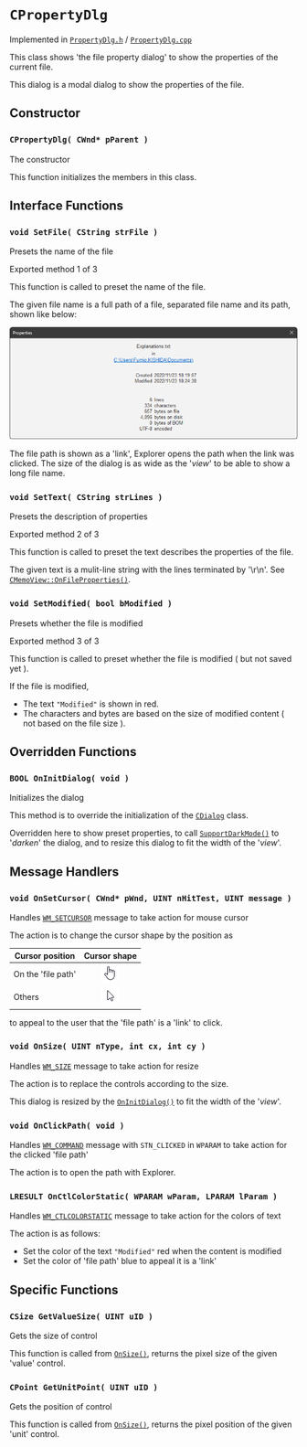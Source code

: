 # `CPropertyDlg`

Implemented in [`PropertyDlg.h`](../../MemoPad/MemoPad/PropertyDlg.h) / [`PropertyDlg.cpp`](../../MemoPad/MemoPad/PropertyDlg.cpp)

This class shows 'the file property dialog' to show the properties of the current file.

This dialog is a modal dialog to show the properties of the file.


## Constructor


### `CPropertyDlg( CWnd* pParent )`

The constructor

This function initializes the members in this class.



## Interface Functions


### `void SetFile( CString strFile )`

Presets the name of the file

Exported method 1 of 3

This function is called to preset the name of the file.

The given file name is a full path of a file,
separated file name and its path, shown like below:

<picture><source media="(prefers-color-scheme: dark)" srcset="PropertyInTheDark.png"><source media="(prefers-color-scheme: light)" srcset="PropertyInTheLight.png"><img alt="Snapshot" src="PropertyInTheLight.png"></picture>

The file path is shown as a 'link', Explorer opens the path when the link was clicked.
The size of the dialog is as wide as the '*view*' to be able to show a long file name.


### `void SetText( CString strLines )`

Presets the description of properties

Exported method 2 of 3

This function is called to preset the text describes the properties of the file.

The given text is a mulit-line string with the lines terminated by '\r\n'.
See [`CMemoView::OnFileProperties()`](CMemoView.md#void-onfileproperties-void-).


### `void SetModified( bool bModified )`

Presets whether the file is modified

Exported method 3 of 3

This function is called to preset whether the file is modified ( but not saved yet ).

If the file is modified,

* The text `"Modified"` is shown in red.
* The characters and bytes are based on the size of modified content ( not based on the file size ).


## Overridden Functions


### `BOOL OnInitDialog( void )`

Initializes the dialog

This method is to override the initialization of the
[`CDialog`](https://learn.microsoft.com/en-us/cpp/mfc/reference/cdialog-class)
class.

Overridden here to show preset properties, to call
[`SupportDarkMode()`](CMainFrame.md#supportdarkmode-hwnd-)
to '*darken*' the dialog,
and to resize this dialog to fit the width of the '*view*'.



## Message Handlers


### `void OnSetCursor( CWnd* pWnd, UINT nHitTest, UINT message )`

Handles [`WM_SETCURSOR`](https://learn.microsoft.com/en-us/windows/win32/menurc/wm-setcursor)
message to take action for mouse cursor

The action is to change the cursor shape by the position as

| Cursor position	| Cursor shape	|
| ---			| :---:		|
| On the 'file path'	| <img alt="hand" src="idc_hand.png">	|
| Others		| <img alt="arrow" src="idc_arrow.png">	|

to appeal to the user that the 'file path' is a 'link' to click.


### `void OnSize( UINT nType, int cx, int cy )`

Handles [`WM_SIZE`](https://learn.microsoft.com/en-us/windows/win32/winmsg/wm-size)
message to take action for resize

The action is to replace the controls according to the size.

This dialog is resized by the [`OnInitDialog()`](#bool-oninitdialog-void-) to fit the width of the '*view*'.


### `void OnClickPath( void )`

Handles [`WM_COMMAND`](https://learn.microsoft.com/en-us/windows/win32/menurc/wm-command)
message with `STN_CLICKED` in `WPARAM`
to take action for the clicked 'file path'

The action is to open the path with Explorer.


### `LRESULT OnCtlColorStatic( WPARAM wParam, LPARAM lParam )`

Handles [`WM_CTLCOLORSTATIC`](https://learn.microsoft.com/en-us/windows/win32/controls/wm-ctlcolorstatic)
message to take action for the colors of text

The action is as follows:

* Set the color of the text `"Modified"` red when the content is modified
* Set the color of 'file path' blue to appeal it is a 'link'



## Specific Functions


### `CSize GetValueSize( UINT uID )`

Gets the size of control

This function is called from [`OnSize()`](#void-onsize-uint-ntype-int-cx-int-cy-),
returns the pixel size of the given 'value' control.


### `CPoint GetUnitPoint( UINT uID )`

Gets the position of control

This function is called from [`OnSize()`](#void-onsize-uint-ntype-int-cx-int-cy-),
returns the pixel position of the given 'unit' control.
